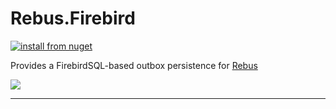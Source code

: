# Rebus.Firebird

[![install from nuget](https://img.shields.io/nuget/v/Rebus.Firebird.svg?style=flat-square)](https://www.nuget.org/packages/Rebus.Firebird)

Provides a FirebirdSQL-based outbox persistence for [Rebus](https://github.com/rebus-org/Rebus) 


![](https://raw.githubusercontent.com/rebus-org/Rebus/master/artwork/little_rebusbus2_copy-200x200.png)

---


